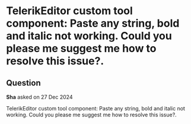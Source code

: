 # TelerikEditor custom tool component: Paste any string, bold and italic not working. Could you please me suggest me how to resolve this issue?.

## Question

**Sha** asked on 27 Dec 2024

TelerikEditor custom tool component: Paste any string, bold and italic not working. Could you please me suggest me how to resolve this issue?.
